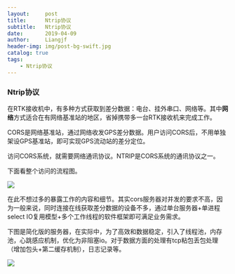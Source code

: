 ```yaml
---
layout:     post                  
title:      Ntrip协议
subtitle:   Ntrip协议
date:       2019-04-09          
author:     Liangjf                  
header-img: img/post-bg-swift.jpg
catalog: true                      
tags:                       
    - Ntrip协议
---
```


### Ntrip协议

在RTK接收机中，有多种方式获取到差分数据：电台、挂外串口、网络等。其中**网络**方式适合在有网络基准站的地区，省掉携带多一台RTK接收机来完成工作。

CORS是网络基准站，通过网络收发GPS差分数据。用户访问CORS后，不用单独架设GPS基准站，即可实现GPS流动站的差分定位。

访问CORS系统，就需要网络通讯协议。NTRIP是CORS系统的通讯协议之一。

下面看整个访问的流程图。

![](https://i.imgur.com/xFH49Cf.png)

在此不想过多的暴露工作的内容和细节。其实cors服务器对并发的要求不高，因为一般来说，同时连接在线获取差分数据的设备不多，通过单台服务器+单进程select IO复用模型+多个工作线程的软件框架即可满足业务需求。

下图是简化版的服务器，在实际中，为了高效和数据稳定，引入了线程池，内存池，心跳感应机制，优化为非阻塞io。对于数据方面的处理有tcp粘包丢包处理（增加包头+第二缓存机制），日志记录等。

![](https://i.imgur.com/EPncp4Z.jpg)